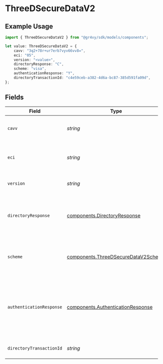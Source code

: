# ThreeDSecureDataV2

## Example Usage

```typescript
import { ThreeDSecureDataV2 } from "@gr4vy/sdk/models/components";

let value: ThreeDSecureDataV2 = {
    cavv: "3q2+78r+ur7erb7vyv66vv8=",
    eci: "05",
    version: "<value>",
    directoryResponse: "C",
    scheme: "visa",
    authenticationResponse: "Y",
    directoryTransactionId: "c4e59ceb-a382-4d6a-bc87-385d591fa09d",
};
```

## Fields

| Field                                                                                                   | Type                                                                                                    | Required                                                                                                | Description                                                                                             | Example                                                                                                 |
| ------------------------------------------------------------------------------------------------------- | ------------------------------------------------------------------------------------------------------- | ------------------------------------------------------------------------------------------------------- | ------------------------------------------------------------------------------------------------------- | ------------------------------------------------------------------------------------------------------- |
| `cavv`                                                                                                  | *string*                                                                                                | :heavy_check_mark:                                                                                      | The cardholder authentication value or AAV.                                                             | 3q2+78r+ur7erb7vyv66vv8=                                                                                |
| `eci`                                                                                                   | *string*                                                                                                | :heavy_check_mark:                                                                                      | The electronic commerce indicator for the 3DS transaction.                                              | 05                                                                                                      |
| `version`                                                                                               | *string*                                                                                                | :heavy_check_mark:                                                                                      | The version of 3-D Secure that was used.                                                                |                                                                                                         |
| `directoryResponse`                                                                                     | [components.DirectoryResponse](../../models/components/directoryresponse.md)                            | :heavy_check_mark:                                                                                      | The transaction status received as part of the authentication request.                                  | C                                                                                                       |
| `scheme`                                                                                                | [components.ThreeDSecureDataV2Scheme](../../models/components/threedsecuredatav2scheme.md)              | :heavy_minus_sign:                                                                                      | The scheme/brand of the card that is used for 3-D Secure.                                               | visa                                                                                                    |
| `authenticationResponse`                                                                                | [components.AuthenticationResponse](../../models/components/authenticationresponse.md)                  | :heavy_minus_sign:                                                                                      | The transaction status after a the 3DS challenge. This will<br/>be null in case of a frictionless 3DS flow. | Y                                                                                                       |
| `directoryTransactionId`                                                                                | *string*                                                                                                | :heavy_check_mark:                                                                                      | The transaction identifier.                                                                             | c4e59ceb-a382-4d6a-bc87-385d591fa09d                                                                    |